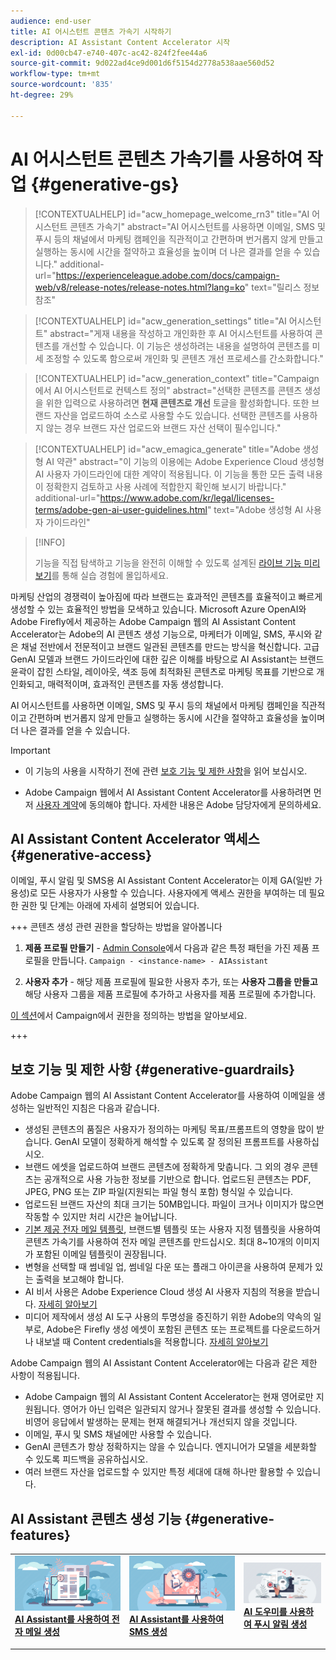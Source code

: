 ```yaml
---
audience: end-user
title: AI 어시스턴트 콘텐츠 가속기 시작하기
description: AI Assistant Content Accelerator 시작
exl-id: 0d00cb47-e740-407c-ac42-824f2fee44a6
source-git-commit: 9d022ad4ce9d001d6f5154d2778a538aae560d52
workflow-type: tm+mt
source-wordcount: '835'
ht-degree: 29%

---
```


# AI 어시스턴트 콘텐츠 가속기를 사용하여 작업  {#generative-gs}

>[!CONTEXTUALHELP]
>id="acw_homepage_welcome_rn3"
>title="AI 어시스턴트 콘텐츠 가속기"
>abstract="AI 어시스턴트를 사용하면 이메일, SMS 및 푸시 등의 채널에서 마케팅 캠페인을 직관적이고 간편하며 번거롭지 않게 만들고 실행하는 동시에 시간을 절약하고 효율성을 높이며 더 나은 결과를 얻을 수 있습니다."
>additional-url="https://experienceleague.adobe.com/docs/campaign-web/v8/release-notes/release-notes.html?lang=ko" text="릴리스 정보 참조"


>[!CONTEXTUALHELP]
>id="acw_generation_settings"
>title="AI 어시스턴트"
>abstract="게재 내용을 작성하고 개인화한 후 AI 어시스턴트를 사용하여 콘텐츠를 개선할 수 있습니다. 이 기능은 생성하려는 내용을 설명하여 콘텐츠를 미세 조정할 수 있도록 함으로써 개인화 및 콘텐츠 개선 프로세스를 간소화합니다."


>[!CONTEXTUALHELP]
>id="acw_generation_context"
>title="Campaign에서 AI 어시스턴트로 컨텍스트 정의"
>abstract="선택한 콘텐츠를 콘텐츠 생성을 위한 입력으로 사용하려면 **현재 콘텐츠로 개선** 토글을 활성화합니다. 또한 브랜드 자산을 업로드하여 소스로 사용할 수도 있습니다. 선택한 콘텐츠를 사용하지 않는 경우 브랜드 자산 업로드와 브랜드 자산 선택이 필수입니다."

>[!CONTEXTUALHELP]
>id="acw_emagica_generate"
>title="Adobe 생성형 AI 약관"
>abstract="이 기능의 이용에는 Adobe Experience Cloud 생성형 AI 사용자 가이드라인에 대한 계약이 적용됩니다. 이 기능을 통한 모든 출력 내용이 정확한지 검토하고 사용 사례에 적합한지 확인해 보시기 바랍니다."
>additional-url="https://www.adobe.com/kr/legal/licenses-terms/adobe-gen-ai-user-guidelines.html" text="Adobe 생성형 AI 사용자 가이드라인"

>[!INFO]
>
>기능을 직접 탐색하고 기능을 완전히 이해할 수 있도록 설계된 [라이브 기능 미리 보기](https://experienceleague.adobe.com/en/apps/journey-optimizer/ai-assistant-content-accelerator)를 통해 실습 경험에 몰입하세요.


마케팅 산업의 경쟁력이 높아짐에 따라 브랜드는 효과적인 콘텐츠를 효율적이고 빠르게 생성할 수 있는 효율적인 방법을 모색하고 있습니다. Microsoft Azure OpenAI와 Adobe Firefly에서 제공하는 Adobe Campaign 웹의 AI Assistant Content Accelerator는 Adobe의 AI 콘텐츠 생성 기능으로, 마케터가 이메일, SMS, 푸시와 같은 채널 전반에서 전문적이고 브랜드 일관된 콘텐츠를 만드는 방식을 혁신합니다. 고급 GenAI 모델과 브랜드 가이드라인에 대한 깊은 이해를 바탕으로 AI Assistant는 브랜드 윤곽이 잡힌 스타일, 레이아웃, 색조 등에 최적화된 콘텐츠로 마케팅 목표를 기반으로 개인화되고, 매력적이며, 효과적인 콘텐츠를 자동 생성합니다.

AI 어시스턴트를 사용하면 이메일, SMS 및 푸시 등의 채널에서 마케팅 캠페인을 직관적이고 간편하며 번거롭지 않게 만들고 실행하는 동시에 시간을 절약하고 효율성을 높이며 더 나은 결과를 얻을 수 있습니다.

>[!IMPORTANT]
>
>* 이 기능의 사용을 시작하기 전에 관련 [보호 기능 및 제한 사항](#generative-guardrails)을 읽어 보십시오.
>
>* Adobe Campaign 웹에서 AI Assistant Content Accelerator를 사용하려면 먼저 [사용자 계약](https://www.adobe.com/kr/legal/licenses-terms/adobe-dx-gen-ai-user-guidelines.html)에 동의해야 합니다. 자세한 내용은 Adobe 담당자에게 문의하세요.

## AI Assistant Content Accelerator 액세스 {#generative-access}

이메일, 푸시 알림 및 SMS용 AI Assistant Content Accelerator는 이제 GA(일반 가용성)로 모든 사용자가 사용할 수 있습니다. 사용자에게 액세스 권한을 부여하는 데 필요한 권한 및 단계는 아래에 자세히 설명되어 있습니다.

+++  콘텐츠 생성 관련 권한을 할당하는 방법을 알아봅니다

1. **제품 프로필 만들기** - [Admin Console](https://stage.adminconsole.adobe.com/)에서 다음과 같은 특정 패턴을 가진 제품 프로필을 만듭니다.
   `Campaign - <instance-name> - AIAssistant`

1. **사용자 추가** - 해당 제품 프로필에 필요한 사용자 추가,
또는
   **사용자 그룹을 만들고** 해당 사용자 그룹을 제품 프로필에 추가하고 사용자를 제품 프로필에 추가합니다.

[이 섹션](../get-started/permissions.md)에서 Campaign에서 권한을 정의하는 방법을 알아보세요.

+++

## 보호 기능 및 제한 사항 {#generative-guardrails}

Adobe Campaign 웹의 AI Assistant Content Accelerator를 사용하여 이메일을 생성하는 일반적인 지침은 다음과 같습니다.

* 생성된 콘텐츠의 품질은 사용자가 정의하는 마케팅 목표/프롬프트의 영향을 많이 받습니다. GenAI 모델이 정확하게 해석할 수 있도록 잘 정의된 프롬프트를 사용하십시오. 
* 브랜드 에셋을 업로드하여 브랜드 콘텐츠에 정확하게 맞춥니다. 그 외의 경우 콘텐츠는 공개적으로 사용 가능한 정보를 기반으로 합니다. 업로드된 콘텐츠는 PDF, JPEG, PNG 또는 ZIP 파일(지원되는 파일 형식 포함) 형식일 수 있습니다.
* 업로드된 브랜드 자산의 최대 크기는 50MB입니다. 파일이 크거나 이미지가 많으면 작동할 수 있지만 처리 시간은 늘어납니다.
* [기본 제공 전자 메일 템플릿](../email/create-email-templates.md), 브랜드별 템플릿 또는 사용자 지정 템플릿을 사용하여 콘텐츠 가속기를 사용하여 전자 메일 콘텐츠를 만드십시오. 최대 8~10개의 이미지가 포함된 이메일 템플릿이 권장됩니다.
* 변형을 선택할 때 썸네일 업, 썸네일 다운 또는 플래그 아이콘을 사용하여 문제가 있는 출력을 보고해야 합니다.
* AI 비서 사용은 Adobe Experience Cloud 생성 AI 사용자 지침의 적용을 받습니다. [자세히 알아보기](https://www.adobe.com/kr/legal/licenses-terms/adobe-dx-gen-ai-user-guidelines.html)
* 미디어 제작에서 생성 AI 도구 사용의 투명성을 증진하기 위한 Adobe의 약속의 일부로, Adobe은 Firefly 생성 에셋이 포함된 콘텐츠 또는 프로젝트를 다운로드하거나 내보낼 때 Content credentials을 적용합니다. [자세히 알아보기](https://helpx.adobe.com/firefly/using/content-credentials.html)

Adobe Campaign 웹의 AI Assistant Content Accelerator에는 다음과 같은 제한 사항이 적용됩니다.

* Adobe Campaign 웹의 AI Assistant Content Accelerator는 현재 영어로만 지원됩니다. 영어가 아닌 입력은 일관되지 않거나 잘못된 결과를 생성할 수 있습니다. 비영어 응답에서 발생하는 문제는 현재 해결되거나 개선되지 않을 것입니다.
* 이메일, 푸시 및 SMS 채널에만 사용할 수 있습니다.
* GenAI 콘텐츠가 항상 정확하지는 않을 수 있습니다. 엔지니어가 모델을 세분화할 수 있도록 피드백을 공유하십시오.
* 여러 브랜드 자산을 업로드할 수 있지만 특정 세대에 대해 하나만 활용할 수 있습니다.

## AI Assistant 콘텐츠 생성 기능 {#generative-features}

<table style="table-layout:fixed"><tr style="border: 0;">
<td>
<a href="generative-content.md">
<img alt="이메일 생성" src="assets/do-not-localize/text-genai.jpeg">
</a>
<div>
<a href="generative-content.md"><strong>AI Assistant를 사용하여 전자 메일 생성</strong></a>
</div>
<p>
</td>
<td>
<a href="generative-sms.md">
<img alt="SMS 생성" src="assets/do-not-localize/image-genai.jpeg">
</a>
<div><a href="generative-sms.md"><strong>AI Assistant를 사용하여 SMS 생성</strong>
</div>
<p>
</td>
<td>
<a href="generative-push.md">
<img alt="푸시 생성" src="assets/do-not-localize/email-genai.jpeg">
</a>
<div>
<a href="generative-push.md"><strong>AI 도우미를 사용하여 푸시 알림 생성</strong></a>
</div>
<p></td>
</tr></table>
